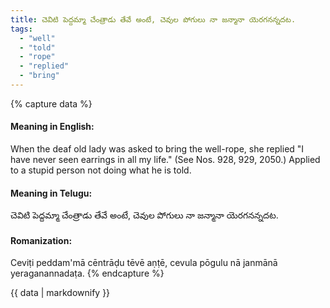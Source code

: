 ```yaml
---
title: చెవిటి పెద్దమ్మా చేంత్రాడు తేవే అంటే, చెవుల పోగులు నా జన్మానా యెరగనన్నదట.
tags:
  - "well"
  - "told"
  - "rope"
  - "replied"
  - "bring"
---
```


{% capture data %}
#### Meaning in English:
When the deaf old lady was asked to bring the well-rope, she replied "I have never seen earrings in all my life."
(See Nos. 928, 929, 2050.)
Applied to a stupid person not doing what he is told.

#### Meaning in Telugu:
చెవిటి పెద్దమ్మా చేంత్రాడు తేవే అంటే, చెవుల పోగులు నా జన్మానా యెరగనన్నదట.

#### Romanization:
Ceviṭi peddam'mā cēntrāḍu tēvē aṇṭē, cevula pōgulu nā janmānā yeraganannadaṭa.
{% endcapture %}

{{ data | markdownify }}

